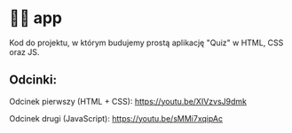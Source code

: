 # 🐷💤 app

Kod do projektu, w którym budujemy prostą aplikację "Quiz" w HTML, CSS oraz JS. 


## Odcinki:
Odcinek pierwszy (HTML + CSS): https://youtu.be/XIVzvsJ9dmk 

Odcinek drugi (JavaScript): https://youtu.be/sMMi7xqipAc
